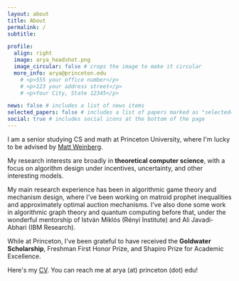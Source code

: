 ```yaml
---
layout: about
title: About
permalink: /
subtitle: 

profile:
  align: right
  image: arya_headshot.png
  image_circular: false # crops the image to make it circular
  more_info: arya@princeton.edu 
    # <p>555 your office number</p>
    # <p>123 your address street</p>
    # <p>Your City, State 12345</p>

news: false # includes a list of news items
selected_papers: false # includes a list of papers marked as "selected={true}"
social: true # includes social icons at the bottom of the page
---
```


I am a senior studying CS and math at Princeton University, where I'm lucky to be advised by [Matt Weinberg](https://www.cs.princeton.edu/~smattw/). 

My research interests are broadly in <b>theoretical computer science</b>, with a focus on algorithm design under incentives, uncertainty, and other interesting models. 

My main research experience has been in algorithmic game theory and mechanism design, where I've been working on matroid prophet inequalities and approximately optimal auction mechanisms. I've also done some work in algorithmic graph theory and quantum computing before that, under the wonderful mentorship of István Miklós (Rényi Institute) and Ali Javadi-Abhari (IBM Research). 

While at Princeton, I've been grateful to have received the <b>Goldwater Scholarship</b>, Freshman First Honor Prize, and Shapiro Prize for Academic Excellence. 

Here's my [CV](../assets/pdf/CV_AryaMaheshwari.pdf). You can reach me at arya (at) princeton (dot) edu! 



<!-- , though I've also done some work in   . While at Princeton, I've been grateful to be receive 

Write your biography here. Tell the world about yourself. Link to your favorite [subreddit](http://reddit.com). You can put a picture in, too. The code is already in, just name your picture `prof_pic.jpg` and put it in the `img/` folder.

Put your address / P.O. box / other info right below your picture. You can also disable any of these elements by editing `profile` property of the YAML header of your `_pages/about.md`. Edit `_bibliography/papers.bib` and Jekyll will render your [publications page](/al-folio/publications/) automatically.

Link to your social media connections, too. This theme is set up to use [Font Awesome icons](https://fontawesome.com/) and [Academicons](https://jpswalsh.github.io/academicons/), like the ones below. Add your Facebook, Twitter, LinkedIn, Google Scholar, or just disable all of them. -->
